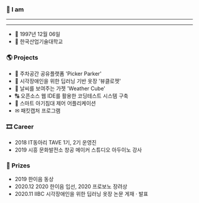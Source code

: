 
### 👋 I am
---
---
* 👶 1997년 12월 06일 <br>
* 🏫 한국산업기술대학교

### 🌎 Projects
* 🚚 주차공간 공유플랫폼 'Picker Parker' <br>
* 👔 시각장애인을 위한 딥러닝 기반 옷장 '뷰클로젯' <br>
* 🌈 날씨를 보여주는 가젯 'Weather Cube' <br>
* 🔠 오픈소스 웹 IDE를 활용한 코딩테스트 시스템 구축 <br>
* 👶 스마트 아기침대 제어 어플리케이션 <br>
* ✉ 패킷캡처 프로그램 <br>

### 🎞 Career
* 2018 IT동아리 TAVE 1기, 2기 운영진
* 2019 시흥 문화발전소 창공 메이커 스튜디오 아두이노 강사

### 🏅 Prizes

* 2019 한이음 동상
* 2020.12 2020 한이음 입선, 2020 프로보노 장려상
* 2020.11 IIBC 시각장애인을 위한 딥러닝 옷장 논문 게재 · 발표

<!-- **mindi1206/mindi1206** is a ✨ _special_ ✨ repository because its `README.md` (this file) appears on your GitHub profile.

Here are some ideas to get you started:


- 🔭 I’m currently working on ...
- 🌱 I’m currently learning ...
- 👯 I’m looking to collaborate on ...
- 🤔 I’m looking for help with ...
- 💬 Ask me about ...
- 📫 How to reach me: ...
- 😄 Pronouns: ...
- ⚡ Fun fact: ...
-->
